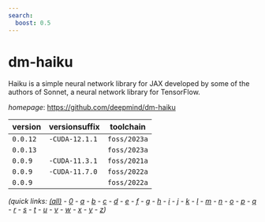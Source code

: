 ```yaml
---
search:
  boost: 0.5
---
```

# dm-haiku

Haiku is a simple neural network library for JAX developed by some of the authors of Sonnet, a neural network library for TensorFlow.

*homepage*: <https://github.com/deepmind/dm-haiku>

version | versionsuffix | toolchain
--------|---------------|----------
``0.0.12`` | ``-CUDA-12.1.1`` | ``foss/2023a``
``0.0.13`` |  | ``foss/2023a``
``0.0.9`` | ``-CUDA-11.3.1`` | ``foss/2021a``
``0.0.9`` | ``-CUDA-11.7.0`` | ``foss/2022a``
``0.0.9`` |  | ``foss/2022a``


*(quick links: [(all)](../index.md) - [0](../0/index.md) - [a](../a/index.md) - [b](../b/index.md) - [c](../c/index.md) - [d](../d/index.md) - [e](../e/index.md) - [f](../f/index.md) - [g](../g/index.md) - [h](../h/index.md) - [i](../i/index.md) - [j](../j/index.md) - [k](../k/index.md) - [l](../l/index.md) - [m](../m/index.md) - [n](../n/index.md) - [o](../o/index.md) - [p](../p/index.md) - [q](../q/index.md) - [r](../r/index.md) - [s](../s/index.md) - [t](../t/index.md) - [u](../u/index.md) - [v](../v/index.md) - [w](../w/index.md) - [x](../x/index.md) - [y](../y/index.md) - [z](../z/index.md))*

